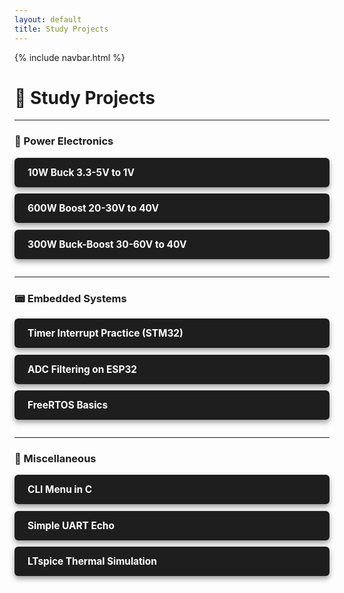 ```yaml
---
layout: default
title: Study Projects
---
```


{% include navbar.html %}

<style>
.study-section {
  margin-bottom: 2em;
}

.study-section h2 {
  border-bottom: 2px solid #444;
  padding-bottom: 0.25em;
  margin-top: 2em;
  color: #66ccff;
}

.study-tile {
  display: block;
  background-color: #1e1e1e;
  color: white !important;
  padding: 1em 1.5em;
  margin: 0.75em 0;
  border-radius: 6px;
  text-decoration: none;
  box-shadow: 0 4px 8px rgba(0, 0, 0, 0.4);
  transition: transform 0.15s ease, box-shadow 0.15s ease, background-color 0.2s ease;
}

.study-tile:hover {
  background-color: #2a2a2a;
  transform: translateY(-3px);
  box-shadow: 0 8px 16px rgba(0, 0, 0, 0.6);
}

.study-tile h3 {
  margin: 0;
  font-size: 1.1em;
  color: white;
}
</style>

# 📘 Study Projects

---

### 🔌 Power Electronics

<div class="study-section">
  <a href="Buck_3V3-5V_in_1V_out_10W.html" class="study-tile"><h3>10W Buck 3.3-5V to 1V</h3></a>
  <a href="Boost_20V-30V_in_40V_out_600W.html" class="study-tile"><h3>600W Boost 20-30V to 40V</h3></a>
  <a href="BuckBoost_30V-60V_in_(-45)V_out_300W.html" class="study-tile"><h3>300W Buck-Boost 30-60V to 40V</h3></a>
</div>

---

### 📟 Embedded Systems

<div class="study-section">
  <a href="study.html" class="study-tile"><h3>Timer Interrupt Practice (STM32)</h3></a>
  <a href="study.html" class="study-tile"><h3>ADC Filtering on ESP32</h3></a>
  <a href="study.html" class="study-tile"><h3>FreeRTOS Basics</h3></a>
</div>

---

### 📡 Miscellaneous

<div class="study-section">
  <a href="study.html" class="study-tile"><h3>CLI Menu in C</h3></a>
  <a href="study.html" class="study-tile"><h3>Simple UART Echo</h3></a>
  <a href="study.html" class="study-tile"><h3>LTspice Thermal Simulation</h3></a>
</div>
